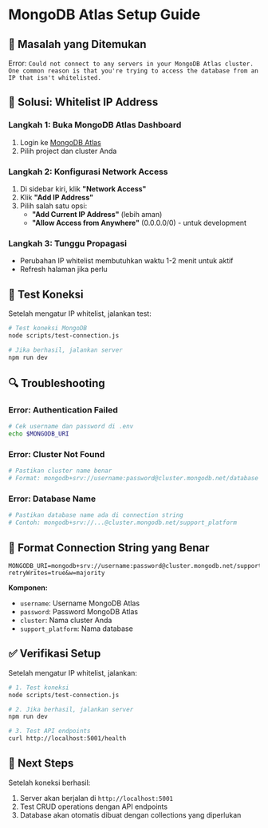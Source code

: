 # MongoDB Atlas Setup Guide

## 🚨 Masalah yang Ditemukan

Error: `Could not connect to any servers in your MongoDB Atlas cluster. One common reason is that you're trying to access the database from an IP that isn't whitelisted.`

## 🔧 Solusi: Whitelist IP Address

### Langkah 1: Buka MongoDB Atlas Dashboard

1. Login ke [MongoDB Atlas](https://cloud.mongodb.com/)
2. Pilih project dan cluster Anda

### Langkah 2: Konfigurasi Network Access

1. Di sidebar kiri, klik **"Network Access"**
2. Klik **"Add IP Address"**
3. Pilih salah satu opsi:
   - **"Add Current IP Address"** (lebih aman)
   - **"Allow Access from Anywhere"** (0.0.0.0/0) - untuk development

### Langkah 3: Tunggu Propagasi

- Perubahan IP whitelist membutuhkan waktu 1-2 menit untuk aktif
- Refresh halaman jika perlu

## 🧪 Test Koneksi

Setelah mengatur IP whitelist, jalankan test:

```bash
# Test koneksi MongoDB
node scripts/test-connection.js

# Jika berhasil, jalankan server
npm run dev
```

## 🔍 Troubleshooting

### Error: Authentication Failed

```bash
# Cek username dan password di .env
echo $MONGODB_URI
```

### Error: Cluster Not Found

```bash
# Pastikan cluster name benar
# Format: mongodb+srv://username:password@cluster.mongodb.net/database
```

### Error: Database Name

```bash
# Pastikan database name ada di connection string
# Contoh: mongodb+srv://...@cluster.mongodb.net/support_platform
```

## 📝 Format Connection String yang Benar

```env
MONGODB_URI=mongodb+srv://username:password@cluster.mongodb.net/support_platform?retryWrites=true&w=majority
```

**Komponen:**

- `username`: Username MongoDB Atlas
- `password`: Password MongoDB Atlas
- `cluster`: Nama cluster Anda
- `support_platform`: Nama database

## ✅ Verifikasi Setup

Setelah mengatur IP whitelist, jalankan:

```bash
# 1. Test koneksi
node scripts/test-connection.js

# 2. Jika berhasil, jalankan server
npm run dev

# 3. Test API endpoints
curl http://localhost:5001/health
```

## 🚀 Next Steps

Setelah koneksi berhasil:

1. Server akan berjalan di `http://localhost:5001`
2. Test CRUD operations dengan API endpoints
3. Database akan otomatis dibuat dengan collections yang diperlukan
